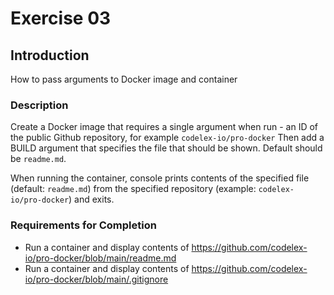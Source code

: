 # Exercise 03

## Introduction

How to pass arguments to Docker image and container

### Description

Create a Docker image that requires a single argument when run - an ID of the public Github repository, for example `codelex-io/pro-docker`
Then add a BUILD argument that specifies the file that should be shown. Default should be `readme.md`.

When running the container, console prints contents of the specified file (default: `readme.md`) from the specified repository (example: `codelex-io/pro-docker`) and exits.

### Requirements for Completion

- Run a container and display contents of https://github.com/codelex-io/pro-docker/blob/main/readme.md
- Run a container and display contents of https://github.com/codelex-io/pro-docker/blob/main/.gitignore
